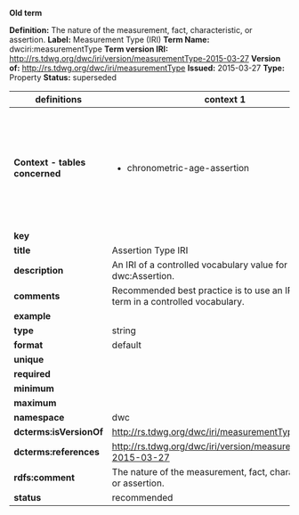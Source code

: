 **Old term**

**Definition:** The nature of the measurement, fact, characteristic, or assertion.
**Label:** Measurement Type (IRI)
**Term Name:** dwciri:measurementType
**Term version IRI:** http://rs.tdwg.org/dwc/iri/version/measurementType-2015-03-27
**Version of:** http://rs.tdwg.org/dwc/iri/measurementType
**Issued:** 2015-03-27
**Type:** Property
**Status:** superseded


| definitions | context 1 |context 2 |
|-|-|-|
| **Context - tables concerned** | <ul><li>chronometric-age-assertion</li></ul> | <ul><li>event-assertion</li><li>material-assertion</li><li>media-assertion</li><li>molecular-protocol-assertion</li><li>nucleotide-analysis-assertion</li><li>occurrence-assertion</li><li>organism-assertion</li><li>organism-interaction-assertion</li><li>survey-assertion</li></ul> |
| **key** |  |  |
| **title** | Assertion Type IRI | Assertion Type IRI |
| **description** | An IRI of a controlled vocabulary value for a type of dwc:Assertion. | An IRI of a controlled vocabulary value for a type of dwc:Assertion. |
| **comments** | Recommended best practice is to use an IRI for a term in a controlled vocabulary. | Recommended best practice is to use an IRI for a term in a controlled vocabulary. |
| **example** |  |  |
| **type** | string | string |
| **format** | default | default |
| **unique** |  |  |
| **required** |  |  |
| **minimum** |  |  |
| **maximum** |  |  |
| **namespace** | dwc | dwciri |
| **dcterms:isVersionOf** | http://rs.tdwg.org/dwc/iri/measurementType | http://rs.tdwg.org/dwc/iri/measurementType |
| **dcterms:references** | http://rs.tdwg.org/dwc/iri/version/measurementType-2015-03-27 | http://rs.tdwg.org/dwc/iri/version/measurementType-2015-03-27 |
| **rdfs:comment** | The nature of the measurement, fact, characteristic, or assertion. | The nature of the measurement, fact, characteristic, or assertion. |
| **status** | recommended | recommended |
